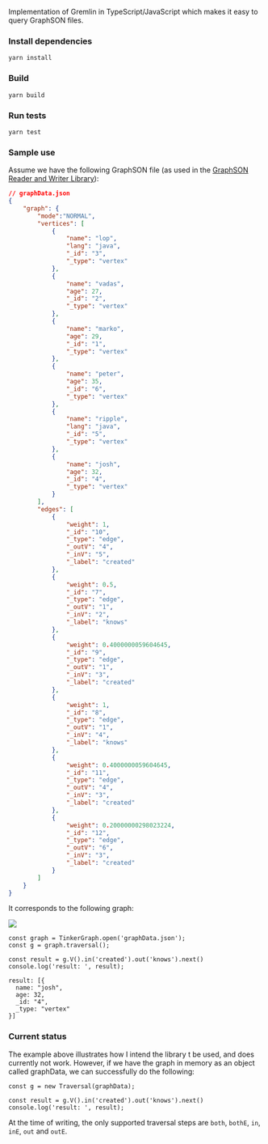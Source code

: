 Implementation of Gremlin in TypeScript/JavaScript which makes it easy to query GraphSON files.

### Install dependencies

`yarn install`

### Build

`yarn build`

### Run tests

`yarn test`

### Sample use

Assume we have the following GraphSON file (as used in the [GraphSON Reader and Writer Library](https://github.com/tinkerpop/blueprints/wiki/GraphSON-Reader-and-Writer-Library)):

```JSON
// graphData.json
{
    "graph": {
        "mode":"NORMAL",
        "vertices": [
            {
                "name": "lop",
                "lang": "java",
                "_id": "3",
                "_type": "vertex"
            },
            {
                "name": "vadas",
                "age": 27,
                "_id": "2",
                "_type": "vertex"
            },
            {
                "name": "marko",
                "age": 29,
                "_id": "1",
                "_type": "vertex"
            },
            {
                "name": "peter",
                "age": 35,
                "_id": "6",
                "_type": "vertex"
            },
            {
                "name": "ripple",
                "lang": "java",
                "_id": "5",
                "_type": "vertex"
            },
            {
                "name": "josh",
                "age": 32,
                "_id": "4",
                "_type": "vertex"
            }
        ],
        "edges": [
            {
                "weight": 1,
                "_id": "10",
                "_type": "edge",
                "_outV": "4",
                "_inV": "5",
                "_label": "created"
            },
            {
                "weight": 0.5,
                "_id": "7",
                "_type": "edge",
                "_outV": "1",
                "_inV": "2",
                "_label": "knows"
            },
            {
                "weight": 0.4000000059604645,
                "_id": "9",
                "_type": "edge",
                "_outV": "1",
                "_inV": "3",
                "_label": "created"
            },
            {
                "weight": 1,
                "_id": "8",
                "_type": "edge",
                "_outV": "1",
                "_inV": "4",
                "_label": "knows"
            },
            {
                "weight": 0.4000000059604645,
                "_id": "11",
                "_type": "edge",
                "_outV": "4",
                "_inV": "3",
                "_label": "created"
            },
            {
                "weight": 0.20000000298023224,
                "_id": "12",
                "_type": "edge",
                "_outV": "6",
                "_inV": "3",
                "_label": "created"
            }
        ]
    }
}
```

It corresponds to the following graph:

![](https://github.com/tinkerpop/blueprints/raw/master/doc/images/graph-example-1.jpg)

```
const graph = TinkerGraph.open('graphData.json');
const g = graph.traversal();

const result = g.V().in('created').out('knows').next()
console.log('result: ', result);
```

```
result: [{
  name: "josh",
  age: 32,
  _id: "4",
  _type: "vertex"
}]
```

### Current status

The example above illustrates how I intend the library t be used, and does currently not work. However, if we have the graph in memory as an object called graphData, we can successfully do the following:

```
const g = new Traversal(graphData);

const result = g.V().in('created').out('knows').next()
console.log('result: ', result);
```

At the time of writing, the only supported traversal steps are `both`, `bothE`, `in`, `inE`, `out` and `outE`.
